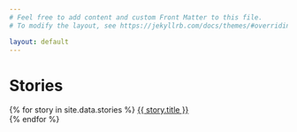 ```yaml
---
# Feel free to add content and custom Front Matter to this file.
# To modify the layout, see https://jekyllrb.com/docs/themes/#overriding-theme-defaults

layout: default
---
```


<h1>Stories</h1>

<p class="text-center">
  {% for story in site.data.stories %}
    <a href="{{ story.url }}">{{ story.title }}</a><br />
  {% endfor %}
</p>
